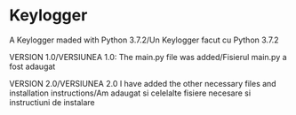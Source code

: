 # Keylogger
A Keylogger maded with Python 3.7.2/Un Keylogger facut cu Python 3.7.2

VERSION 1.0/VERSIUNEA 1.0:
  The main.py file was added/Fisierul main.py a fost adaugat


VERSION 2.0/VERSIUNEA 2.0
  I have added the other necessary files and installation instructions/Am adaugat si celelalte fisiere necesare si instructiuni de instalare


